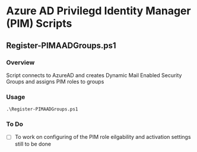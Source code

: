 # Azure AD Privilegd Identity Manager (PIM) Scripts

## Register-PIMAADGroups.ps1
### Overview
 Script connects to AzureAD and creates Dynamic Mail Enabled Security Groups and assigns PIM roles to groups
### Usage
```
.\Register-PIMAADGroups.ps1
````
### To Do
- [ ] To work on configuring of the PIM role eilgability and activation settings still to be done
